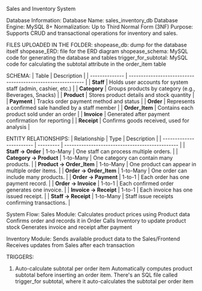 Sales and Inventory System

Database Information:
Database Name: sales_inventory_db
Database Engine: MySQL 8+
Normalization: Up to Third Normal Form (3NF)
Purpose: Supports CRUD and transactional operations for inventory and sales.

FILES UPLOADED IN THE FOLDER:
shopease_db: dump for the database itself
shopease_ERD: file for the ERD diagram
shopease_schema: MySQL code for generating the database and tables
trigger_for_subtotal: MySQL code for calculating the subtotal attribute in the order_item table

SCHEMA:
| Table          | Description                                                 |
| -------------- | ----------------------------------------------------------- |
| **Staff**      | Holds user accounts for system staff (admin, cashier, etc.) |
| **Category**   | Groups products by category (e.g., Beverages, Snacks)       |
| **Product**    | Stores product details and stock quantity                   |
| **Payment**    | Tracks order payment method and status                      |
| **Order**      | Represents a confirmed sale handled by a staff member       |
| **Order_Item** | Contains each product sold under an order                   |
| **Invoice**    | Generated after payment confirmation for reporting          |
| **Receipt**    | Confirms goods received, used for analysis                  |

ENTITY RELATIONSHIPS:
| Relationship             | Type      | Description                                     |
| ------------------------ | --------- | ----------------------------------------------- |
| **Staff → Order**        | 1-to-Many | One staff can process multiple orders.          |
| **Category → Product**   | 1-to-Many | One category can contain many products.         |
| **Product → Order_Item** | 1-to-Many | One product can appear in multiple order items. |
| **Order → Order_Item**   | 1-to-Many | One order can include many products.            |
| **Order → Payment**      | 1-to-1    | Each order has one payment record.              |
| **Order → Invoice**      | 1-to-1    | Each confirmed order generates one invoice.     |
| **Invoice → Receipt**    | 1-to-1    | Each invoice has one issued receipt.            |
| **Staff → Receipt**      | 1-to-Many | Staff issue receipts confirming transactions.   |


System Flow:
Sales Module:
Calculates product prices using Product data
Confirms order and records it in Order
Calls Inventory to update product stock
Generates invoice and receipt after payment

Inventory Module:
Sends available product data to the Sales/Frontend
Receives updates from Sales after each transaction

TRIGGERS:
1. Auto-calculate subtotal per order item
Automatically computes product subtotal before inserting an order item.
There's an SQL file called trigger_for subtotal, where it auto-calculates the subtotal per order item






